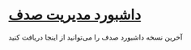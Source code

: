 # [داشبورد مدیریت صدف](http://www.sadafdashboard.ir)
آخرین نسخه داشبورد صدف را می‌توانید از اینجا دریافت کنید
